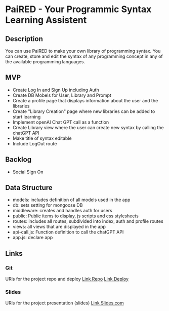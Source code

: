# PaiRED - Your Programmic Syntax Learning Assistent

## Description
You can use PaiRED to make your own library of programming syntax. You can create, store and edit the syntax of any programming concept in any of the available programming languages.

## MVP

- Create Log In and Sign Up including Auth
- Create DB Mobels for User, Library and Prompt 
- Create a profile page that displays information about the user and the libraries 
- Create "Library Creation" page where new libraries can be added to start learning
- Implement openAI Chat GPT call as a function
- Create Library view where the user can create new syntax by calling the chatGPT API
- Make title of syntax editable
- Include LogOut route 

## Backlog

- Social Sign On

## Data Structure

- models: includes definition of all models used in the app
- db: sets setting for mongoose DB
- middleware: creates and handles auth for users
- public: Public items to display, js scripts and css stylesheets
- routes: includes all routes, subdivided into index, auth and profile routes
- views: all views that are displayed in the app
- api-call.js: Function definition to call the chatGPT API
- app.js: declare app 


## Links

### Git
URls for the project repo and deploy
[Link Repo](https://github.com/augustcolonna/PaiRED.io)
[Link Deploy](https://paired.adaptable.app/)

### Slides
URls for the project presentation (slides)
[Link Slides.com](https://docs.google.com/presentation/d/1yIxRwhhxt0s-VPb7nNDa9yI6Ii8A2UDHVFHYIXosNhk/edit?usp=sharing)
